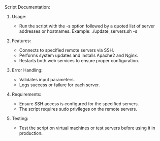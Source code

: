 Script Documentation:

1. Usage:
   - Run the script with the -s option followed by a quoted list of server addresses or hostnames.
     Example: ./update_servers.sh -s 

2. Features:
   - Connects to specified remote servers via SSH.
   - Performs system updates and installs Apache2 and Nginx.
   - Restarts both web services to ensure proper configuration.

3. Error Handling:
   - Validates input parameters.
   - Logs success or failure for each server.

4. Requirements:
   - Ensure SSH access is configured for the specified servers.
   - The script requires sudo privileges on the remote servers.

5. Testing:
   - Test the script on virtual machines or test servers before using it in production.

